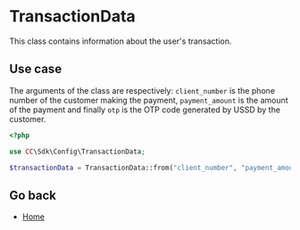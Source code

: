 # TransactionData 

This class contains information about the user's transaction.

## Use case

The arguments of the class are respectively: ``client_number`` is the phone number of the customer making the payment, ```payment_amount``` is the amount of the payment and finally ```otp``` is the OTP code generated by USSD by the customer.

```php
<?php

use CC\Sdk\Config\TransactionData;

$transactionData = TransactionData::from("client_number", "payment_amount", "otp_code");

```

## Go back

- [Home](index.md)
